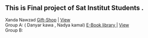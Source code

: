 ## This is Final project of Sat Institut Students .
Xanda Nawzad [Gift-Shop](https://github.com/XandaNawzad/Gift-Shop_Website) | [View](https://giftos.infy.uk/) </br>
Group A: ( Danyar kawa , Nadya kamal) [E-Book library ](https://github.com/danyar-kawa/E-Book.git) | [View]() </br>
Group B: 
